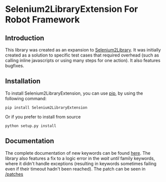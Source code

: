 # Selenium2LibraryExtension For Robot Framework

## Introduction
This library was created as an expansion to [Selenium2Library](https://github.com/axon-id/Selenium2Library "Selenium2Library on GitHub"). It was initially created as a solution to specific test cases that required overhead (such as calling inline javascripts or using many steps for one action). It also features bugfixes.

## Installation
To install Selenium2LibraryExtension, you can use [pip](https://pip.pypa.io/en/stable/ "Python pip documentation"), by using the following command:
```
pip install Selenium2LibraryExtension
```

Or if you prefer to install from source
```
python setup.py install
```

## Documentation
The complete documentation of new keywords can be found [here](https://axon-id.github.io/Selenium2LibraryExtension/ "S2LExp keywords documentation"). The library also features a fix to a logic error in the _wait until_ family keywords, where it didn't handle exceptions (resulting in keywords sometimes failing even if their timeout hadn't been reached). The patch can be seen in [/patches](https://github.com/axon-id/Selenium2LibraryExtension/tree/master/Library/patches "Patches directory")

